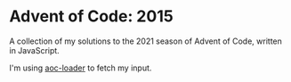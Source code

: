 # Advent of Code: 2015

A  collection of my solutions to the 2021 season of Advent of Code, written in JavaScript.

I'm using [aoc-loader](https://www.npmjs.com/package/aoc-loader) to fetch my input.